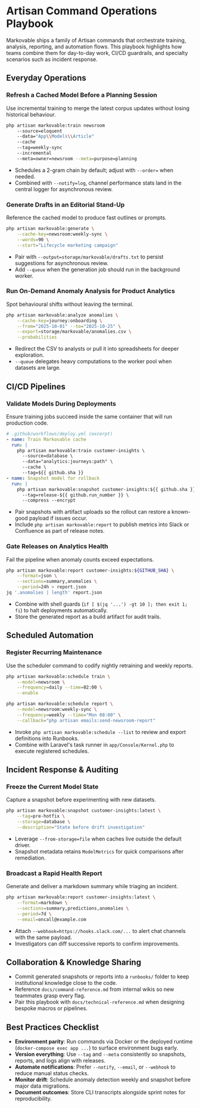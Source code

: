 # Artisan Command Operations Playbook

Markovable ships a family of Artisan commands that orchestrate training, analysis, reporting, and automation flows. This playbook highlights how teams combine them for day-to-day work, CI/CD guardrails, and specialty scenarios such as incident response.

## Everyday Operations

### Refresh a Cached Model Before a Planning Session
Use incremental training to merge the latest corpus updates without losing historical behaviour.

```bash
php artisan markovable:train newsroom
    --source=eloquent
    --data="App\\Models\\Article"
    --cache
    --tag=weekly-sync
    --incremental
    --meta=owner=newsroom --meta=purpose=planning
```

- Schedules a 2-gram chain by default; adjust with `--order=` when needed.
- Combined with `--notify=log`, channel performance stats land in the central logger for asynchronous review.

### Generate Drafts in an Editorial Stand-Up
Reference the cached model to produce fast outlines or prompts.

```bash
php artisan markovable:generate \
    --cache-key=newsroom:weekly-sync \
    --words=90 \
    --start="Lifecycle marketing campaign"
```

- Pair with `--output=storage/markovable/drafts.txt` to persist suggestions for asynchronous review.
- Add `--queue` when the generation job should run in the background worker.

### Run On-Demand Anomaly Analysis for Product Analytics
Spot behavioural shifts without leaving the terminal.

```bash
php artisan markovable:analyze anomalies \
    --cache-key=journey:onboarding \
    --from="2025-10-01" --to="2025-10-25" \
    --export=storage/markovable/anomalies.csv \
    --probabilities
```

- Redirect the CSV to analysts or pull it into spreadsheets for deeper exploration.
- `--queue` delegates heavy computations to the worker pool when datasets are large.

## CI/CD Pipelines

### Validate Models During Deployments
Ensure training jobs succeed inside the same container that will run production code.

```yaml
# .github/workflows/deploy.yml (excerpt)
- name: Train Markovable cache
  run: |
    php artisan markovable:train customer-insights \
      --source=database \
      --data="analytics:journeys:path" \
      --cache \
      --tag=${{ github.sha }}
- name: Snapshot model for rollback
  run: |
    php artisan markovable:snapshot customer-insights:${{ github.sha }} \
      --tag=release-${{ github.run_number }} \
      --compress --encrypt
```

- Pair snapshots with artifact uploads so the rollout can restore a known-good payload if issues occur.
- Include `php artisan markovable:report` to publish metrics into Slack or Confluence as part of release notes.

### Gate Releases on Analytics Health
Fail the pipeline when anomaly counts exceed expectations.

```bash
php artisan markovable:report customer-insights:${GITHUB_SHA} \
    --format=json \
    --sections=summary,anomalies \
    --period=24h > report.json
jq '.anomalies | length' report.json
```

- Combine with shell guards (`if [ $(jq '...') -gt 10 ]; then exit 1; fi`) to halt deployments automatically.
- Store the generated report as a build artifact for audit trails.

## Scheduled Automation

### Register Recurring Maintenance
Use the scheduler command to codify nightly retraining and weekly reports.

```bash
php artisan markovable:schedule train \
    --model=newsroom \
    --frequency=daily --time=02:00 \
    --enable

php artisan markovable:schedule report \
    --model=newsroom:weekly-sync \
    --frequency=weekly --time="Mon 08:00" \
    --callback="php artisan emails:send-newsroom-report"
```

- Invoke `php artisan markovable:schedule --list` to review and export definitions into Runbooks.
- Combine with Laravel's task runner in `app/Console/Kernel.php` to execute registered schedules.

## Incident Response & Auditing

### Freeze the Current Model State
Capture a snapshot before experimenting with new datasets.

```bash
php artisan markovable:snapshot customer-insights:latest \
    --tag=pre-hotfix \
    --storage=database \
    --description="State before drift investigation"
```

- Leverage `--from-storage=file` when caches live outside the default driver.
- Snapshot metadata retains `ModelMetrics` for quick comparisons after remediation.

### Broadcast a Rapid Health Report
Generate and deliver a markdown summary while triaging an incident.

```bash
php artisan markovable:report customer-insights:latest \
    --format=markdown \
    --sections=summary,predictions,anomalies \
    --period=7d \
    --email=oncall@example.com
```

- Attach `--webhook=https://hooks.slack.com/...` to alert chat channels with the same payload.
- Investigators can diff successive reports to confirm improvements.

## Collaboration & Knowledge Sharing

- Commit generated snapshots or reports into a `runbooks/` folder to keep institutional knowledge close to the code.
- Reference `docs/command-reference.md` from internal wikis so new teammates grasp every flag.
- Pair this playbook with `docs/technical-reference.md` when designing bespoke macros or pipelines.

## Best Practices Checklist

- **Environment parity**: Run commands via Docker or the deployed runtime (`docker-compose exec app ...`) to surface environment bugs early.
- **Version everything**: Use `--tag` and `--meta` consistently so snapshots, reports, and logs align with releases.
- **Automate notifications**: Prefer `--notify`, `--email`, or `--webhook` to reduce manual status checks.
- **Monitor drift**: Schedule anomaly detection weekly and snapshot before major data migrations.
- **Document outcomes**: Store CLI transcripts alongside sprint notes for reproducibility.
